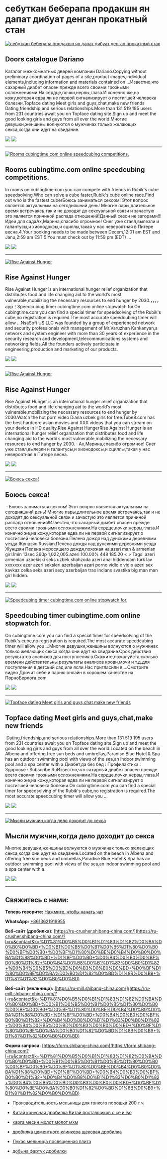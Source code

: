 # себуткан беберапа продакшн ян дапат дибуат денган прокатный стан

<a href="https://swt.shibang-china.com/?l=ru&img&k=%D1%81%D0%B5%D0%B1%D1%83%D1%82%D0%BA%D0%B0%D0%BD+%D0%B1%D0%B5%D0%B1%D0%B5%D1%80%D0%B0%D0%BF%D0%B0+%D0%BF%D1%80%D0%BE%D0%B4%D0%B0%D0%BA%D1%88%D0%BD+%D1%8F%D0%BD+%D0%B4%D0%B0%D0%BF%D0%B0%D1%82+%D0%B4%D0%B8%D0%B1%D1%83%D0%B0%D1%82+%D0%B4%D0%B5%D0%BD%D0%B3%D0%B0%D0%BD+%D0%BF%D1%80%D0%BE%D0%BA%D0%B0%D1%82%D0%BD%D1%8B%D0%B9+%D1%81%D1%82%D0%B0%D0%BD" target="_blank">![себуткан беберапа продакшн ян дапат дибуат денган прокатный стан](http://static.shibang-china.com/all-800x300/1511.jpg)</a>

## Doors catalogue Dariano
Каталог межкомнатных дверей компании Dariano.Copying without preliminary coordination of pages of a site,product images,individual elements,including information and materials contained on …Известно,что сахарный диабет опасен прежде всего своими грозными осложнениями.На сердце,почки,нервы,глаза.И конечно же,на кожу,которая едва ли не первой сигнализирует о постигшей человека болезни.Topface dating Meet girls and guys,chat,make new friends️ Dating,friendship,and serious relationships.More than 131 519 195 users from 231 countries await you on Topface dating site.Sign up and meet the good looking girls and guys from all over the world.Многие девушки,женщины волнуются о мужчинах только желающих секса,когда они идут на свидание.


<a href="https://whatsapp.shibangsoft.com/WhatsApp.php" target="_blank" title="WhatsApp">![](http://static.shibang-china.com/icon/whatsapp.png)</a> <a href="https://swt.shibang-china.com/?l=ru&icon&k=%D1%81%D0%B5%D0%B1%D1%83%D1%82%D0%BA%D0%B0%D0%BD+%D0%B1%D0%B5%D0%B1%D0%B5%D1%80%D0%B0%D0%BF%D0%B0+%D0%BF%D1%80%D0%BE%D0%B4%D0%B0%D0%BA%D1%88%D0%BD+%D1%8F%D0%BD+%D0%B4%D0%B0%D0%BF%D0%B0%D1%82+%D0%B4%D0%B8%D0%B1%D1%83%D0%B0%D1%82+%D0%B4%D0%B5%D0%BD%D0%B3%D0%B0%D0%BD+%D0%BF%D1%80%D0%BE%D0%BA%D0%B0%D1%82%D0%BD%D1%8B%D0%B9+%D1%81%D1%82%D0%B0%D0%BD" target="_blank">![](http://static.shibang-china.com/icon/chat-ru.png)</a>

---

<a href="https://swt.shibang-china.com/?l=ru&img&k=%D1%81%D0%B5%D0%B1%D1%83%D1%82%D0%BA%D0%B0%D0%BD+%D0%B1%D0%B5%D0%B1%D0%B5%D1%80%D0%B0%D0%BF%D0%B0+%D0%BF%D1%80%D0%BE%D0%B4%D0%B0%D0%BA%D1%88%D0%BD+%D1%8F%D0%BD+%D0%B4%D0%B0%D0%BF%D0%B0%D1%82+%D0%B4%D0%B8%D0%B1%D1%83%D0%B0%D1%82+%D0%B4%D0%B5%D0%BD%D0%B3%D0%B0%D0%BD+%D0%BF%D1%80%D0%BE%D0%BA%D0%B0%D1%82%D0%BD%D1%8B%D0%B9+%D1%81%D1%82%D0%B0%D0%BD" target="_blank">![Rooms cubingtime.com online speedcubing competitions.](http://static.shibang-china.com/all-800x300/1302.jpg)</a>

## Rooms cubingtime.com online speedcubing competitions.
In rooms on cubingtime.com you can compete with friends in Rubik's cube speedsolving.Who can solve a cube faster,Rubik's cube online race.Find out who is the fastest cuberБоюсь заниматься сексом! Этот вопрос является актуальным на сегодняшний день! Многие пары,длительное время встречаясь,так и не доходят до сексуальной связи и зачастую это является причиной распада отношений!Дачный сезон не загорами!!! Идеи для садаАх,Марина,спасибо огромное! Снег уже стаял,вылезли и галантусы,и хионодоксы,и сциллы,такая у нас невероятная в Питере весна.4.Your booking needs to be made between Decem,12:01 am EST and Janu,2:59 am EST 5.You must check out by 11:59 pm (EDT) …


<a href="https://whatsapp.shibangsoft.com/WhatsApp.php" target="_blank" title="WhatsApp">![](http://static.shibang-china.com/icon/whatsapp.png)</a> <a href="https://swt.shibang-china.com/?l=ru&icon&k=%D1%81%D0%B5%D0%B1%D1%83%D1%82%D0%BA%D0%B0%D0%BD+%D0%B1%D0%B5%D0%B1%D0%B5%D1%80%D0%B0%D0%BF%D0%B0+%D0%BF%D1%80%D0%BE%D0%B4%D0%B0%D0%BA%D1%88%D0%BD+%D1%8F%D0%BD+%D0%B4%D0%B0%D0%BF%D0%B0%D1%82+%D0%B4%D0%B8%D0%B1%D1%83%D0%B0%D1%82+%D0%B4%D0%B5%D0%BD%D0%B3%D0%B0%D0%BD+%D0%BF%D1%80%D0%BE%D0%BA%D0%B0%D1%82%D0%BD%D1%8B%D0%B9+%D1%81%D1%82%D0%B0%D0%BD" target="_blank">![](http://static.shibang-china.com/icon/chat-ru.png)</a>

---

<a href="https://swt.shibang-china.com/?l=ru&img&k=%D1%81%D0%B5%D0%B1%D1%83%D1%82%D0%BA%D0%B0%D0%BD+%D0%B1%D0%B5%D0%B1%D0%B5%D1%80%D0%B0%D0%BF%D0%B0+%D0%BF%D1%80%D0%BE%D0%B4%D0%B0%D0%BA%D1%88%D0%BD+%D1%8F%D0%BD+%D0%B4%D0%B0%D0%BF%D0%B0%D1%82+%D0%B4%D0%B8%D0%B1%D1%83%D0%B0%D1%82+%D0%B4%D0%B5%D0%BD%D0%B3%D0%B0%D0%BD+%D0%BF%D1%80%D0%BE%D0%BA%D0%B0%D1%82%D0%BD%D1%8B%D0%B9+%D1%81%D1%82%D0%B0%D0%BD" target="_blank">![Rise Against Hunger](http://static.shibang-china.com/all-800x300/775.jpg)</a>

## Rise Against Hunger
Rise Against Hunger is an international hunger relief organization that distributes food and life changing aid to the world’s most vulnerable,mobilizing the necessary resources to end hunger by 2030.，，，，app！Speedcubing timer cubingtime.com online stopwatch for.On cubingtime.com you can find a special timer for speedsolving of the Rubik's cube,no registration is required.The most accurate speedcubing timer will allow …NsaSoft US LLC was founded by a group of experienced network and security professionals with management of Mr.Varuzhan Kankanyan,a network and system engineer with more than 30 years of experience in the security research and development,telecommunications systems and networking fields.All the founders actively participate in engineering,production and marketing of our products.


<a href="https://whatsapp.shibangsoft.com/WhatsApp.php" target="_blank" title="WhatsApp">![](http://static.shibang-china.com/icon/whatsapp.png)</a> <a href="https://swt.shibang-china.com/?l=ru&icon&k=%D1%81%D0%B5%D0%B1%D1%83%D1%82%D0%BA%D0%B0%D0%BD+%D0%B1%D0%B5%D0%B1%D0%B5%D1%80%D0%B0%D0%BF%D0%B0+%D0%BF%D1%80%D0%BE%D0%B4%D0%B0%D0%BA%D1%88%D0%BD+%D1%8F%D0%BD+%D0%B4%D0%B0%D0%BF%D0%B0%D1%82+%D0%B4%D0%B8%D0%B1%D1%83%D0%B0%D1%82+%D0%B4%D0%B5%D0%BD%D0%B3%D0%B0%D0%BD+%D0%BF%D1%80%D0%BE%D0%BA%D0%B0%D1%82%D0%BD%D1%8B%D0%B9+%D1%81%D1%82%D0%B0%D0%BD" target="_blank">![](http://static.shibang-china.com/icon/chat-ru.png)</a>

---

<a href="https://swt.shibang-china.com/?l=ru&img&k=%D1%81%D0%B5%D0%B1%D1%83%D1%82%D0%BA%D0%B0%D0%BD+%D0%B1%D0%B5%D0%B1%D0%B5%D1%80%D0%B0%D0%BF%D0%B0+%D0%BF%D1%80%D0%BE%D0%B4%D0%B0%D0%BA%D1%88%D0%BD+%D1%8F%D0%BD+%D0%B4%D0%B0%D0%BF%D0%B0%D1%82+%D0%B4%D0%B8%D0%B1%D1%83%D0%B0%D1%82+%D0%B4%D0%B5%D0%BD%D0%B3%D0%B0%D0%BD+%D0%BF%D1%80%D0%BE%D0%BA%D0%B0%D1%82%D0%BD%D1%8B%D0%B9+%D1%81%D1%82%D0%B0%D0%BD" target="_blank">![Rise Against Hunger](http://static.shibang-china.com/all-800x300/1147.jpg)</a>

## Rise Against Hunger
Rise Against Hunger is an international hunger relief organization that distributes food and life changing aid to the world’s most vulnerable,mobilizing the necessary resources to end hunger by 2030.Watch the hot porn video Diana uzbek girls for free.Tube8.com has the best hardcore asian movies and XXX videos that you can stream on your device in HD quality.Rise Against HungerRise Against Hunger is an international hunger relief organization that distributes food and life changing aid to the world’s most vulnerable,mobilizing the necessary resources to end hunger by 2030.&nbsp;&#0183;&#32;Ах,Марина,спасибо огромное! Снег уже стаял,вылезли и галантусы,и хионодоксы,и сциллы,такая у нас невероятная в Питере весна.


<a href="https://whatsapp.shibangsoft.com/WhatsApp.php" target="_blank" title="WhatsApp">![](http://static.shibang-china.com/icon/whatsapp.png)</a> <a href="https://swt.shibang-china.com/?l=ru&icon&k=%D1%81%D0%B5%D0%B1%D1%83%D1%82%D0%BA%D0%B0%D0%BD+%D0%B1%D0%B5%D0%B1%D0%B5%D1%80%D0%B0%D0%BF%D0%B0+%D0%BF%D1%80%D0%BE%D0%B4%D0%B0%D0%BA%D1%88%D0%BD+%D1%8F%D0%BD+%D0%B4%D0%B0%D0%BF%D0%B0%D1%82+%D0%B4%D0%B8%D0%B1%D1%83%D0%B0%D1%82+%D0%B4%D0%B5%D0%BD%D0%B3%D0%B0%D0%BD+%D0%BF%D1%80%D0%BE%D0%BA%D0%B0%D1%82%D0%BD%D1%8B%D0%B9+%D1%81%D1%82%D0%B0%D0%BD" target="_blank">![](http://static.shibang-china.com/icon/chat-ru.png)</a>

---

<a href="https://swt.shibang-china.com/?l=ru&img&k=%D1%81%D0%B5%D0%B1%D1%83%D1%82%D0%BA%D0%B0%D0%BD+%D0%B1%D0%B5%D0%B1%D0%B5%D1%80%D0%B0%D0%BF%D0%B0+%D0%BF%D1%80%D0%BE%D0%B4%D0%B0%D0%BA%D1%88%D0%BD+%D1%8F%D0%BD+%D0%B4%D0%B0%D0%BF%D0%B0%D1%82+%D0%B4%D0%B8%D0%B1%D1%83%D0%B0%D1%82+%D0%B4%D0%B5%D0%BD%D0%B3%D0%B0%D0%BD+%D0%BF%D1%80%D0%BE%D0%BA%D0%B0%D1%82%D0%BD%D1%8B%D0%B9+%D1%81%D1%82%D0%B0%D0%BD" target="_blank">![Боюсь секса!](http://static.shibang-china.com/all-800x300/343.jpg)</a>

## Боюсь секса!
&nbsp;&#0183;&#32;Боюсь заниматься сексом! Этот вопрос является актуальным на сегодняшний день! Многие пары,длительное время встречаясь,так и не доходят до сексуальной связи и зачастую это является причиной распада отношений!Известно,что сахарный диабет опасен прежде всего своими грозными осложнениями.На сердце,почки,нервы,глаза.И конечно же,на кожу,которая едва ли не первой сигнализирует о постигшей человека болезни.Пелена дождя над дунскими деревнями уезда Жунцзян Russian.Пелена дождя над дунскими деревнями уезда Жунцзян Пелена моросящего дождя,похожая на.azeri man &amp; armenian girl.1min 13sec 360p 1,022,005.azeri 100.00% 448 185.20 &lt; &gt; Tags: azeri armenian uzbekiski seks uzbek shahzoda azeri anal hiddencam turk lav xxxxxxx azer azeri seksleri azerbaijan azari porno vidio x vidio azeri sex kavkaz celka seks azeri sexy azerbaijan trax indians svastika big man man girl hidden.


<a href="https://whatsapp.shibangsoft.com/WhatsApp.php" target="_blank" title="WhatsApp">![](http://static.shibang-china.com/icon/whatsapp.png)</a> <a href="https://swt.shibang-china.com/?l=ru&icon&k=%D1%81%D0%B5%D0%B1%D1%83%D1%82%D0%BA%D0%B0%D0%BD+%D0%B1%D0%B5%D0%B1%D0%B5%D1%80%D0%B0%D0%BF%D0%B0+%D0%BF%D1%80%D0%BE%D0%B4%D0%B0%D0%BA%D1%88%D0%BD+%D1%8F%D0%BD+%D0%B4%D0%B0%D0%BF%D0%B0%D1%82+%D0%B4%D0%B8%D0%B1%D1%83%D0%B0%D1%82+%D0%B4%D0%B5%D0%BD%D0%B3%D0%B0%D0%BD+%D0%BF%D1%80%D0%BE%D0%BA%D0%B0%D1%82%D0%BD%D1%8B%D0%B9+%D1%81%D1%82%D0%B0%D0%BD" target="_blank">![](http://static.shibang-china.com/icon/chat-ru.png)</a>

---

<a href="https://swt.shibang-china.com/?l=ru&img&k=%D1%81%D0%B5%D0%B1%D1%83%D1%82%D0%BA%D0%B0%D0%BD+%D0%B1%D0%B5%D0%B1%D0%B5%D1%80%D0%B0%D0%BF%D0%B0+%D0%BF%D1%80%D0%BE%D0%B4%D0%B0%D0%BA%D1%88%D0%BD+%D1%8F%D0%BD+%D0%B4%D0%B0%D0%BF%D0%B0%D1%82+%D0%B4%D0%B8%D0%B1%D1%83%D0%B0%D1%82+%D0%B4%D0%B5%D0%BD%D0%B3%D0%B0%D0%BD+%D0%BF%D1%80%D0%BE%D0%BA%D0%B0%D1%82%D0%BD%D1%8B%D0%B9+%D1%81%D1%82%D0%B0%D0%BD" target="_blank">![Speedcubing timer cubingtime.com online stopwatch for.](http://static.shibang-china.com/all-800x300/1331.jpg)</a>

## Speedcubing timer cubingtime.com online stopwatch for.
On cubingtime.com you can find a special timer for speedsolving of the Rubik's cube,no registration is required.The most accurate speedcubing timer will allow you …Многие девушки,женщины волнуются о мужчинах только желающих секса,когда они идут на свидание.Срок действия результатов анализов для поступления в.Скажите,пожалуйста,сколько времени действительны результаты анализов крови,мочи и т.д.для поступления в детский сад или ясли.Нас пригласили в …Смотрите видео Дрочит себе и парню онлайн в хорошем качестве на ПорноБерлога.com


<a href="https://whatsapp.shibangsoft.com/WhatsApp.php" target="_blank" title="WhatsApp">![](http://static.shibang-china.com/icon/whatsapp.png)</a> <a href="https://swt.shibang-china.com/?l=ru&icon&k=%D1%81%D0%B5%D0%B1%D1%83%D1%82%D0%BA%D0%B0%D0%BD+%D0%B1%D0%B5%D0%B1%D0%B5%D1%80%D0%B0%D0%BF%D0%B0+%D0%BF%D1%80%D0%BE%D0%B4%D0%B0%D0%BA%D1%88%D0%BD+%D1%8F%D0%BD+%D0%B4%D0%B0%D0%BF%D0%B0%D1%82+%D0%B4%D0%B8%D0%B1%D1%83%D0%B0%D1%82+%D0%B4%D0%B5%D0%BD%D0%B3%D0%B0%D0%BD+%D0%BF%D1%80%D0%BE%D0%BA%D0%B0%D1%82%D0%BD%D1%8B%D0%B9+%D1%81%D1%82%D0%B0%D0%BD" target="_blank">![](http://static.shibang-china.com/icon/chat-ru.png)</a>

---

<a href="https://swt.shibang-china.com/?l=ru&img&k=%D1%81%D0%B5%D0%B1%D1%83%D1%82%D0%BA%D0%B0%D0%BD+%D0%B1%D0%B5%D0%B1%D0%B5%D1%80%D0%B0%D0%BF%D0%B0+%D0%BF%D1%80%D0%BE%D0%B4%D0%B0%D0%BA%D1%88%D0%BD+%D1%8F%D0%BD+%D0%B4%D0%B0%D0%BF%D0%B0%D1%82+%D0%B4%D0%B8%D0%B1%D1%83%D0%B0%D1%82+%D0%B4%D0%B5%D0%BD%D0%B3%D0%B0%D0%BD+%D0%BF%D1%80%D0%BE%D0%BA%D0%B0%D1%82%D0%BD%D1%8B%D0%B9+%D1%81%D1%82%D0%B0%D0%BD" target="_blank">![Topface dating Meet girls and guys,chat,make new friends](http://static.shibang-china.com/all-800x300/1302.jpg)</a>

## Topface dating Meet girls and guys,chat,make new friends
️ Dating,friendship,and serious relationships.More than 131 519 195 users from 231 countries await you on Topface dating site.Sign up and meet the good looking girls and guys from all over the world.Located on the beach in Albena and offering free sun beds and umbrellas,Paradise Blue Hotel &amp; Spa has an outdoor swimming pool with views of the sea,an indoor swimming pool and a spa center with a.Диабет,да без бед : Профилактика : Здоровье : Subscribe.RuИзвестно,что сахарный диабет опасен прежде всего своими грозными осложнениями.На сердце,почки,нервы,глаза.И конечно же,на кожу,которая едва ли не первой сигнализирует о постигшей человека болезни.On cubingtime.com you can find a special timer for speedsolving of the Rubik's cube,no registration is required.The most accurate speedcubing timer will allow you …


<a href="https://whatsapp.shibangsoft.com/WhatsApp.php" target="_blank" title="WhatsApp">![](http://static.shibang-china.com/icon/whatsapp.png)</a> <a href="https://swt.shibang-china.com/?l=ru&icon&k=%D1%81%D0%B5%D0%B1%D1%83%D1%82%D0%BA%D0%B0%D0%BD+%D0%B1%D0%B5%D0%B1%D0%B5%D1%80%D0%B0%D0%BF%D0%B0+%D0%BF%D1%80%D0%BE%D0%B4%D0%B0%D0%BA%D1%88%D0%BD+%D1%8F%D0%BD+%D0%B4%D0%B0%D0%BF%D0%B0%D1%82+%D0%B4%D0%B8%D0%B1%D1%83%D0%B0%D1%82+%D0%B4%D0%B5%D0%BD%D0%B3%D0%B0%D0%BD+%D0%BF%D1%80%D0%BE%D0%BA%D0%B0%D1%82%D0%BD%D1%8B%D0%B9+%D1%81%D1%82%D0%B0%D0%BD" target="_blank">![](http://static.shibang-china.com/icon/chat-ru.png)</a>

---

<a href="https://swt.shibang-china.com/?l=ru&img&k=%D1%81%D0%B5%D0%B1%D1%83%D1%82%D0%BA%D0%B0%D0%BD+%D0%B1%D0%B5%D0%B1%D0%B5%D1%80%D0%B0%D0%BF%D0%B0+%D0%BF%D1%80%D0%BE%D0%B4%D0%B0%D0%BA%D1%88%D0%BD+%D1%8F%D0%BD+%D0%B4%D0%B0%D0%BF%D0%B0%D1%82+%D0%B4%D0%B8%D0%B1%D1%83%D0%B0%D1%82+%D0%B4%D0%B5%D0%BD%D0%B3%D0%B0%D0%BD+%D0%BF%D1%80%D0%BE%D0%BA%D0%B0%D1%82%D0%BD%D1%8B%D0%B9+%D1%81%D1%82%D0%B0%D0%BD" target="_blank">![Мысли мужчин,когда дело доходит до секса](http://static.shibang-china.com/all-800x300/798.jpg)</a>

## Мысли мужчин,когда дело доходит до секса
Многие девушки,женщины волнуются о мужчинах только желающих секса,когда они идут на свидание.Located on the beach in Albena and offering free sun beds and umbrellas,Paradise Blue Hotel &amp; Spa has an outdoor swimming pool with views of the sea,an indoor swimming pool and a spa center with a.

<a href="https://whatsapp.shibangsoft.com/WhatsApp.php" target="_blank" title="WhatsApp">![](http://static.shibang-china.com/icon/whatsapp.png)</a> <a href="https://swt.shibang-china.com/?l=ru&icon&k=%D1%81%D0%B5%D0%B1%D1%83%D1%82%D0%BA%D0%B0%D0%BD+%D0%B1%D0%B5%D0%B1%D0%B5%D1%80%D0%B0%D0%BF%D0%B0+%D0%BF%D1%80%D0%BE%D0%B4%D0%B0%D0%BA%D1%88%D0%BD+%D1%8F%D0%BD+%D0%B4%D0%B0%D0%BF%D0%B0%D1%82+%D0%B4%D0%B8%D0%B1%D1%83%D0%B0%D1%82+%D0%B4%D0%B5%D0%BD%D0%B3%D0%B0%D0%BD+%D0%BF%D1%80%D0%BE%D0%BA%D0%B0%D1%82%D0%BD%D1%8B%D0%B9+%D1%81%D1%82%D0%B0%D0%BD" target="_blank">![](http://static.shibang-china.com/icon/chat-ru.png)</a>

---
## Свяжитесь с нами:

**Теперь говорите:** [Нажмите, чтобы начать чат](https://swt.shibang-china.com?l=ru&contact&k=%D1%81%D0%B5%D0%B1%D1%83%D1%82%D0%BA%D0%B0%D0%BD+%D0%B1%D0%B5%D0%B1%D0%B5%D1%80%D0%B0%D0%BF%D0%B0+%D0%BF%D1%80%D0%BE%D0%B4%D0%B0%D0%BA%D1%88%D0%BD+%D1%8F%D0%BD+%D0%B4%D0%B0%D0%BF%D0%B0%D1%82+%D0%B4%D0%B8%D0%B1%D1%83%D0%B0%D1%82+%D0%B4%D0%B5%D0%BD%D0%B3%D0%B0%D0%BD+%D0%BF%D1%80%D0%BE%D0%BA%D0%B0%D1%82%D0%BD%D1%8B%D0%B9+%D1%81%D1%82%D0%B0%D0%BD)

**WhatsApp:**  [+8613621919955](https://whatsapp.shibangsoft.com/WhatsApp.php)

**Веб-сайт (дробилка):** [https://ru-crusher.shibang-china.com/](https://ru-crusher.shibang-china.com/?l=ru&contact&k=%D1%81%D0%B5%D0%B1%D1%83%D1%82%D0%BA%D0%B0%D0%BD+%D0%B1%D0%B5%D0%B1%D0%B5%D1%80%D0%B0%D0%BF%D0%B0+%D0%BF%D1%80%D0%BE%D0%B4%D0%B0%D0%BA%D1%88%D0%BD+%D1%8F%D0%BD+%D0%B4%D0%B0%D0%BF%D0%B0%D1%82+%D0%B4%D0%B8%D0%B1%D1%83%D0%B0%D1%82+%D0%B4%D0%B5%D0%BD%D0%B3%D0%B0%D0%BD+%D0%BF%D1%80%D0%BE%D0%BA%D0%B0%D1%82%D0%BD%D1%8B%D0%B9+%D1%81%D1%82%D0%B0%D0%BD)

**Веб-сайт (мельница):** [https://ru-mill.shibang-china.com/](https://ru-mill.shibang-china.com/?l=ru&contact&k=%D1%81%D0%B5%D0%B1%D1%83%D1%82%D0%BA%D0%B0%D0%BD+%D0%B1%D0%B5%D0%B1%D0%B5%D1%80%D0%B0%D0%BF%D0%B0+%D0%BF%D1%80%D0%BE%D0%B4%D0%B0%D0%BA%D1%88%D0%BD+%D1%8F%D0%BD+%D0%B4%D0%B0%D0%BF%D0%B0%D1%82+%D0%B4%D0%B8%D0%B1%D1%83%D0%B0%D1%82+%D0%B4%D0%B5%D0%BD%D0%B3%D0%B0%D0%BD+%D0%BF%D1%80%D0%BE%D0%BA%D0%B0%D1%82%D0%BD%D1%8B%D0%B9+%D1%81%D1%82%D0%B0%D0%BD)

**Форма запроса:** [https://form.shibang-china.com](https://form.shibang-china.com?l=ru&contact&k=%D1%81%D0%B5%D0%B1%D1%83%D1%82%D0%BA%D0%B0%D0%BD+%D0%B1%D0%B5%D0%B1%D0%B5%D1%80%D0%B0%D0%BF%D0%B0+%D0%BF%D1%80%D0%BE%D0%B4%D0%B0%D0%BA%D1%88%D0%BD+%D1%8F%D0%BD+%D0%B4%D0%B0%D0%BF%D0%B0%D1%82+%D0%B4%D0%B8%D0%B1%D1%83%D0%B0%D1%82+%D0%B4%D0%B5%D0%BD%D0%B3%D0%B0%D0%BD+%D0%BF%D1%80%D0%BE%D0%BA%D0%B0%D1%82%D0%BD%D1%8B%D0%B9+%D1%81%D1%82%D0%B0%D0%BD)

* [Производительность мельницы для тонкого порошка 200 т  ч](../122/%D0%9F%D1%80%D0%BE%D0%B8%D0%B7%D0%B2%D0%BE%D0%B4%D0%B8%D1%82%D0%B5%D0%BB%D1%8C%D0%BD%D0%BE%D1%81%D1%82%D1%8C%20%D0%BC%D0%B5%D0%BB%D1%8C%D0%BD%D0%B8%D1%86%D1%8B%20%D0%B4%D0%BB%D1%8F%20%D1%82%D0%BE%D0%BD%D0%BA%D0%BE%D0%B3%D0%BE%20%D0%BF%D0%BE%D1%80%D0%BE%D1%88%D0%BA%D0%B0%20200%20%D1%82%20%20%D1%87.md)

* [Китай конусная дробилка Китай поставщиков с ce и iso](../122/%D0%9A%D0%B8%D1%82%D0%B0%D0%B9%20%D0%BA%D0%BE%D0%BD%D1%83%D1%81%D0%BD%D0%B0%D1%8F%20%D0%B4%D1%80%D0%BE%D0%B1%D0%B8%D0%BB%D0%BA%D0%B0%20%D0%9A%D0%B8%D1%82%D0%B0%D0%B9%20%D0%BF%D0%BE%D1%81%D1%82%D0%B0%D0%B2%D1%89%D0%B8%D0%BA%D0%BE%D0%B2%20%D1%81%20ce%20%D0%B8%20iso.md)

* [харга месин молот молот мхм](../121/%D1%85%D0%B0%D1%80%D0%B3%D0%B0%20%D0%BC%D0%B5%D1%81%D0%B8%D0%BD%20%D0%BC%D0%BE%D0%BB%D0%BE%D1%82%20%D0%BC%D0%BE%D0%BB%D0%BE%D1%82%20%D0%BC%D1%85%D0%BC.md)

* [дробилка цементного клинкера щековая дробилка](../122/%D0%B4%D1%80%D0%BE%D0%B1%D0%B8%D0%BB%D0%BA%D0%B0%20%D1%86%D0%B5%D0%BC%D0%B5%D0%BD%D1%82%D0%BD%D0%BE%D0%B3%D0%BE%20%D0%BA%D0%BB%D0%B8%D0%BD%D0%BA%D0%B5%D1%80%D0%B0%20%D1%89%D0%B5%D0%BA%D0%BE%D0%B2%D0%B0%D1%8F%20%D0%B4%D1%80%D0%BE%D0%B1%D0%B8%D0%BB%D0%BA%D0%B0.md)

* [Лукас мельница посвященная плита](../121/%D0%9B%D1%83%D0%BA%D0%B0%D1%81%20%D0%BC%D0%B5%D0%BB%D1%8C%D0%BD%D0%B8%D1%86%D0%B0%20%D0%BF%D0%BE%D1%81%D0%B2%D1%8F%D1%89%D0%B5%D0%BD%D0%BD%D0%B0%D1%8F%20%D0%BF%D0%BB%D0%B8%D1%82%D0%B0.md)

* [добыча фартук дробилки](../121/%D0%B4%D0%BE%D0%B1%D1%8B%D1%87%D0%B0%20%D1%84%D0%B0%D1%80%D1%82%D1%83%D0%BA%20%D0%B4%D1%80%D0%BE%D0%B1%D0%B8%D0%BB%D0%BA%D0%B8.md)